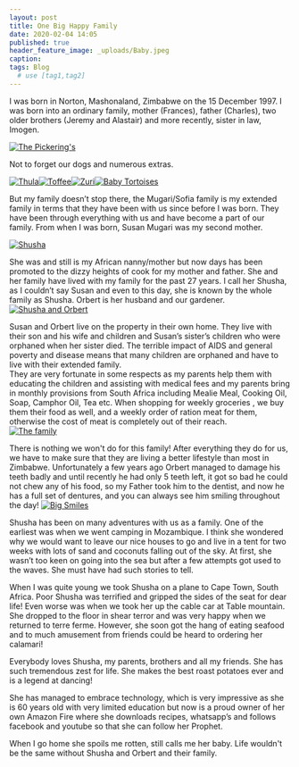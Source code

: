 ```yaml
---
layout: post
title: One Big Happy Family
date: 2020-02-04 14:05
published: true
header_feature_image: _uploads/Baby.jpeg
caption:
tags: Blog
  # use [tag1,tag2]
---
```

I was born in Norton, Mashonaland, Zimbabwe on the 15 December 1997.  I was born into an ordinary family, mother (Frances), father (Charles), two older brothers (Jeremy and Alastair) and more recently, sister in law, Imogen.

[![The Pickering's](/_uploads/the-pickering-s.png)](/_uploads/the-pickering-s.png)

Not to forget our dogs and numerous extras.

[![Thula](/_uploads/thula.png)](/_uploads/thula.png)[![Toffee](/_uploads/Toffee.jpeg)](/_uploads/Toffee.jpeg)[![Zuri](/_uploads/Zuri.jpeg)](/_uploads/Zuri.jpeg)[![Baby Tortoises](/_uploads/BabyTortise.jpg)](/_uploads/BabyTortises.jpg)

But my family doesn’t stop there, the Mugari/Sofia family is my extended family in terms that they have been with us since before I was born. They have been through everything with us and have become a part of our family. From when I was born, Susan Mugari was my second mother.

[![Shusha](/_uploads/Bbay.jpeg)](/_uploads/Bbay.jpeg)

She was and still is my African nanny/mother but now days has been promoted to the dizzy heights of cook for my mother and father.  She and her family have lived with my family for the past 27 years.  I call her Shusha, as I couldn’t say Susan and even to this day, she is known by the whole family as Shusha.  Orbert is her husband and our gardener.  
[![Shusha and Orbert ](/_uploads/ShushaOrbit.jpeg)](/_uploads/ShushaOrbit.jpeg)

Susan and Orbert live on the property in their own home.  They live with their son and his wife and children and Susan’s sister’s children who were orphaned when her sister died. The terrible impact of AIDS and general poverty and disease means that many children are orphaned and have to live with their extended family.  
They are very fortunate in some respects as my parents help them with educating the children and assisting with medical fees and my parents bring in monthly provisions from South Africa including Mealie Meal, Cooking Oil, Soap, Camphor Oil, Tea etc.  When shopping for weekly groceries , we buy them their food as well, and a weekly order of ration meat for them, otherwise the cost of meat is completely out of their reach.    
[![The family ](/_uploads/TheirFamily.jpeg)](/_uploads/TheirFamily.jpeg)

There is nothing we won't do for this family! After everything they do for us, we have to make sure that they are living a better lifestyle than most in Zimbabwe.  Unfortunately a few years ago Orbert managed to damage his teeth badly and until recently he had only 5 teeth left, it got so bad he could not chew any of his food, so my Father took him to the dentist, and now he has a full set of dentures, and you can always see him smiling throughout the day! [![Big Smiles](/_uploads/Orbit.jpeg)](/_uploads/Orbit.jpeg)

Shusha has been on many adventures with us as a family.  One of the earliest was when we went camping in Mozambique.  I think she wondered why we would want to leave our nice houses to go and live in a tent for two weeks with lots of sand and coconuts falling out of the sky.  At first, she wasn’t too keen on going into the sea but after a few attempts got used to the waves.  She must have had such stories to tell.

When I was quite young we took Shusha on a plane to Cape Town, South Africa.  Poor Shusha was terrified and gripped the sides of the seat for dear life!  Even worse was when we took her up the cable car at Table mountain. She dropped to the floor in shear terror and was very happy when we returned to terre ferme.  However, she soon got the hang of eating seafood and to much amusement from friends could be heard to ordering her calamari!

Everybody loves Shusha, my parents, brothers and all my friends.  She has such tremendous zest for life.  She makes the best roast potatoes ever and is a legend at dancing!

She has managed to embrace technology, which is very impressive as she is 60 years old with very limited education but now is a proud owner of her own Amazon Fire where she downloads recipes, whatsapp’s and follows facebook and youtube so that she can follow her Prophet.
 
When I go home she spoils me rotten, still calls me her baby. Life wouldn't be the same without Shusha and Orbert and their family.
